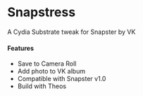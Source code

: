 # Snapstress

A Cydia Substrate tweak for Snapster by VK

#### Features
  - Save to Camera Roll
  - Add photo to VK album
  - Compatible with Snapster v1.0
  - Build with Theos
